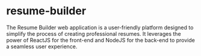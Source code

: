 # resume-builder
The Resume Builder web application is a user-friendly platform designed to simplify the process of creating professional resumes. It leverages the power of ReactJS for the front-end and NodeJS for the back-end to provide a seamless user experience. 
